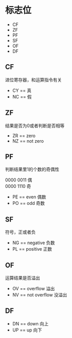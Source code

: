 # 标志位
* CF
* ZF
* PF
* SF
* OF
* DF
## CF

进位寄存器，和运算指令有关

* CY == 真
* NC == 假


## ZF

结果是否为0或者判断是否相等

* ZR == zero
* NZ == not zero


## PF

判断结果里1的个数的奇偶性  

0000 0011 偶  
0000 1110 奇


* PE == even 偶数
* PO == odd  奇数


## SF

符号，正或者负

* NG == negative 负数
* PL == positive 正数



## OF

运算结果是否溢出

* OV == overflow 溢出
* NV == not overflow 没溢出


## DF


* DN == down 向上
* UP == up  向下

